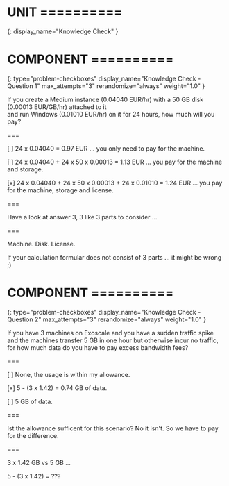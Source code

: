 # UNIT ==========
{:
  display_name="Knowledge Check"
}

# COMPONENT ==========
{:
    type="problem-checkboxes"
    display_name="Knowledge Check - Question 1"
    max_attempts="3"
    rerandomize="always"
    weight="1.0"
}


If you create a Medium instance (0.04040 EUR/hr) with a 50 GB disk (0.00013 EUR/GB/hr) attached to it  
and run Windows (0.01010 EUR/hr) on it for 24 hours, how much will you pay?

===

[ ] 24 x 0.04040 = 0.97 EUR ... you only need to pay for the machine.

[ ] 24 x 0.04040 + 24 x 50 x 0.00013 = 1.13 EUR ... you pay for the machine and storage.

[x] 24 x 0.04040 + 24 x 50 x 0.00013 + 24 x 0.01010 = 1.24 EUR ... you pay for the machine, storage and license.

===

Have a look at answer 3, 3 like 3 parts to consider ...

===

Machine. Disk. License. 

If your calculation formular does not consist of 3 parts ... it might be wrong ;)


# COMPONENT ==========
{:
    type="problem-checkboxes"
    display_name="Knowledge Check - Question 2"
    max_attempts="3"
    rerandomize="always"
    weight="1.0"
}


If you have 3 machines on Exoscale and you have a sudden traffic spike and the machines transfer 5 GB in one hour but otherwise incur no traffic, for how much data do you have to pay excess bandwidth fees?

===

[ ] None, the usage is within my allowance.

[x] 5 - (3 x 1.42) = 0.74 GB of data.

[ ] 5 GB of data.

===

Ist the allowance sufficent for this scenario? No it isn't. So we have to pay for the difference. 

===

3 x 1.42 GB vs 5 GB ...

5 - (3 x 1.42) = ???



